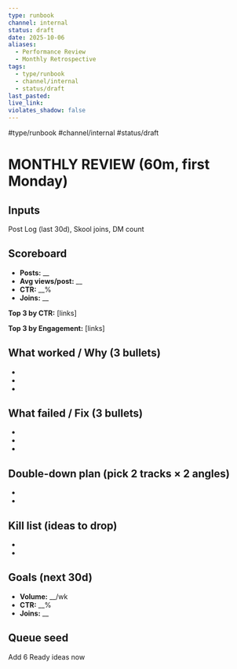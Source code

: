 ```yaml
---
type: runbook
channel: internal
status: draft
date: 2025-10-06
aliases:
  - Performance Review
  - Monthly Retrospective
tags:
  - type/runbook
  - channel/internal
  - status/draft
last_pasted:
live_link:
violates_shadow: false
---
```


#type/runbook #channel/internal #status/draft

# MONTHLY REVIEW (60m, first Monday)

## Inputs

Post Log (last 30d), Skool joins, DM count

## Scoreboard

- **Posts:** __
- **Avg views/post:** __
- **CTR:** __%
- **Joins:** __

**Top 3 by CTR:** [links]

**Top 3 by Engagement:** [links]

## What worked / Why (3 bullets)

-
-
-

## What failed / Fix (3 bullets)

-
-
-

## Double-down plan (pick 2 tracks × 2 angles)

-
-

## Kill list (ideas to drop)

-
-

## Goals (next 30d)

- **Volume:** __/wk
- **CTR:** __%
- **Joins:** __

## Queue seed

Add 6 Ready ideas now
